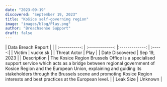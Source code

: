 ```yaml
---
date: "2023-09-19"
discovered: "September 19, 2023"
title: "Košice self-governing region"
image: "images/blog/Play.png"
author: "Breachsense Support"
draft: false
---
```


| Data Breach Report           |              | 
| :-----------: | :-------------:     |:-------------:    | :-----:|
| Victim      | vucke.sk      | 
| Threat Actor      | Play      | 
| Date Discovered      | Sep 19, 2023      | 
| Description      | The Kosice Region Brussels Office is a specialised support service which acts as a bridge between regional government of Kosice Region and the European Union, explaining and guiding its stakeholders through the Brussels scene and promoting Kosice Region interests and best practices at the European level.      | 
| Leak Size      | Unknown      | 

